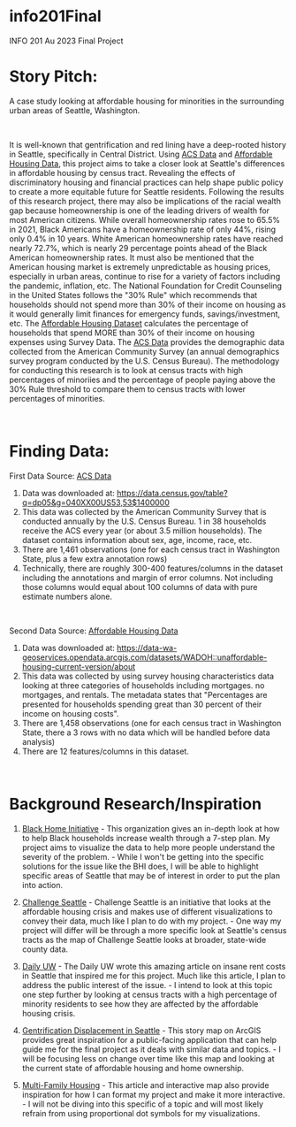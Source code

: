 # info201Final
INFO 201 Au 2023 Final Project

# Story Pitch:
A case study looking at affordable housing for minorities in the surrounding urban areas of Seattle, Washington.

<br>

It is well-known that gentrification and red lining have a deep-rooted history in Seattle, specifically in Central District. Using [ACS Data](https://data.census.gov/table?q=dp05&g=040XX00US53,53$1400000) and [Affordable Housing Data](https://data-wa-geoservices.opendata.arcgis.com/datasets/WADOH::unaffordable-housing-current-version/about), this project aims to take a closer look at Seattle's differences in affordable housing by census tract. Revealing the effects of discriminatory housing and financial practices can help shape public policy to create a more equitable future for Seattle residents. Following the results of this research project, there may also be implications of the racial wealth gap because homeownership is one of the leading drivers of wealth for most American citizens. While overall homeownership rates rose to 65.5% in 2021, Black Americans have a homeownership rate of only 44%, rising only 0.4% in 10 years. White American homeownership rates have reached nearly 72.7%, which is nearly 29 percentage points ahead of the Black American homeownership rates. It must also be mentioned that the American housing market is extremely unpredictable as housing prices, especially in urban areas, continue to rise for a variety of factors including the pandemic, inflation, etc. The National Foundation for Credit Counseling in the United States follows the "30% Rule" which recommends that households should not spend more than 30% of their income on housing as it would generally limit finances for emergency funds, savings/investment, etc. The [Affordable Housing Dataset](https://data-wa-geoservices.opendata.arcgis.com/datasets/WADOH::unaffordable-housing-current-version/about) calculates the percentage of households that spend MORE than 30% of their income on housing expenses using Survey Data. The [ACS Data](https://data.census.gov/table?q=dp05&g=040XX00US53,53$1400000) provides the demographic data collected from the American Community Survey (an annual demographics survey program conducted by the U.S. Census Bureau). The methodology for conducting this research is to look at census tracts with high percentages of minoriies and the percentage of people paying above the 30% Rule threshold to compare them to census tracts with lower percentages of minorities.

<br>

# Finding Data:
First Data Source: [ACS Data](https://data.census.gov/table?q=dp05&g=040XX00US53,53$1400000)
1)  Data was downloaded at: https://data.census.gov/table?q=dp05&g=040XX00US53,53$1400000
2)  This data was collected by the American Community Survey that is conducted annually by the U.S. Census Bureau. 1 in 38 households receive the ACS every year (or about 3.5 million households). The dataset contains information about sex, age, income, race, etc.
3)  There are 1,461 observations (one for each census tract in Washington State, plus a few extra annotation rows)
4)  Technically, there are roughly 300-400 features/columns in the dataset including the annotations and margin of error columns. Not including those columns would equal about 100 columns of data with pure estimate numbers alone.

<br>

Second Data Source: [Affordable Housing Data](https://data-wa-geoservices.opendata.arcgis.com/datasets/WADOH::unaffordable-housing-current-version/about)
1)  Data was downloaded at: https://data-wa-geoservices.opendata.arcgis.com/datasets/WADOH::unaffordable-housing-current-version/about
2)  This data was collected by using survey housing characteristics data looking at three categories of households including mortgages. no mortgages, and rentals. The metadata states that "Percentages are presented for households spending great than 30 percent of their income on housing costs".
3)  There are 1,458 observations (one for each census tract in Washington State, there a 3 rows with no data which will be handled before data analysis)
4)  There are 12 features/columns in this dataset.

<br>

# Background Research/Inspiration
1)  [Black Home Initiative](https://www.blackhomeinitiative.org/the-work)
        -  This organization gives an in-depth look at how to help Black households increase wealth through a 7-step plan. My project aims to visualize the data to help more people understand the severity of the problem.
        -  While I won't be getting into the specific solutions for the issue like the BHI does, I will be able to highlight specific areas of Seattle that may be of interest in order to put the plan into action.
    
2)  [Challenge Seattle](https://challengeseattle.com/affordable-housing#:~:text=In%202019%2C%20Challenge%20Seattle%20hired,were%20burdened%20by%20housing%20costs.)
        -  Challenge Seattle is an initiative that looks at the affordable housing crisis and makes use of different visualizations to convey their data, much like I plan to do with my project.
        -  One way my project will differ will be through a more specific look at Seattle's census tracts as the map of Challenge Seattle looks at broader, state-wide county data.
    
3)  [Daily UW](https://www.dailyuw.com/opinion/a-portrait-of-seattle-s-affordable-housing-crisis/article_614476ca-f2e6-11ed-a992-e7ce3f1a9368.html)
        -  The Daily UW wrote this amazing article on insane rent costs in Seattle that inspired me for this project. Much like this article, I plan to address the public interest of the issue.
        -  I intend to look at this topic one step further by looking at census tracts with a high percentage of minority residents to see how they are affected by the affordable housing crisis.

4)  [Gentrification Displacement in Seattle](https://storymaps.arcgis.com/stories/2f0792826dc14e0b99d04fc4c0142a3c)
        -  This story map on ArcGIS provides great inspiration for a public-facing application that can help guide me for the final project as it deals with similar data and topics.
        -  I will be focusing less on change over time like this map and looking at the current state of affordable housing and home ownership.

5)  [Multi-Family Housing](https://www.sightline.org/2017/08/30/map-where-multi-family-homes-make-seattle-neighborhoods-more-affordable/)
        -  This article and interactive map also provide inspiration for how I can format my project and make it more interactive.
        -  I will not be diving into this specific of a topic and will most likely refrain from using proportional dot symbols for my visualizations. 
   
